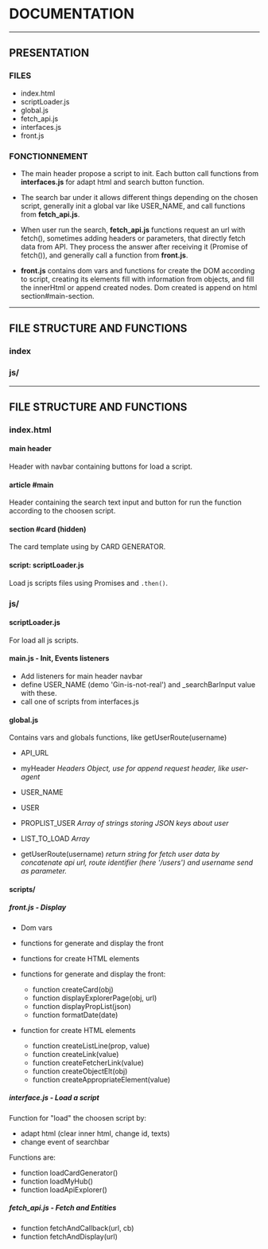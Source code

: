 # DOCUMENTATION
-----------------------------------------------------------
## PRESENTATION
### FILES
- index.html
- scriptLoader.js
- global.js
- fetch_api.js
- interfaces.js
- front.js

### FONCTIONNEMENT
- The main header propose a script to init. Each button call functions from **interfaces.js** for adapt html and search button function.

- The search bar under it allows different things depending on the chosen script, generally init a global var like USER_NAME, and call functions from **fetch_api.js**.  

- When user run the search, **fetch_api.js** functions request an url with fetch(), sometimes adding headers or parameters, that directly fetch data from API. They process the answer after receiving it (Promise of fetch()), and generally call a function from **front.js**.

- **front.js** contains dom vars and functions for create the DOM according to script, creating its elements fill with information from objects, and fill the innerHtml or append created nodes. Dom created is append on html section#main-section.
-----------------------------------------------------------
## FILE STRUCTURE AND FUNCTIONS
### index
### js/

-----------------------------------------------------------
## FILE STRUCTURE AND FUNCTIONS

### index.html

#### main header 
Header with navbar containing buttons for load a script.  

#### article #main   
Header containing the search text input and button for run the function according to the choosen script. 

#### section #card (hidden)   
The card template using by CARD GENERATOR.

#### script: scriptLoader.js   
Load js scripts files using Promises and `.then()`.


### js/ 

#### scriptLoader.js  
For load all js scripts.  

#### main.js - Init, Events listeners
- Add listeners for main header navbar
- define USER_NAME (demo 'Gin-is-not-real') and _searchBarInput value with these.  
- call one of scripts from interfaces.js

#### global.js
Contains vars and globals functions, like getUserRoute(username)  

- API_URL 
- myHeader *Headers Object, use for append request header, like user-agent*
- USER_NAME
- USER

- PROPLIST_USER *Array of strings storing JSON keys about user*  
- LIST_TO_LOAD *Array*

- getUserRoute(username) *return string for fetch user data by concatenate api url, route identifier (here '/users') and username send as parameter.*


#### scripts/

##### front.js - Display
- Dom vars
- functions for generate and display the front
- functions for create HTML elements

- functions for generate and display the front:
    - function createCard(obj)
    - function displayExplorerPage(obj, url)
    - function displayPropList(json)
    - function formatDate(date)

- function for create HTML elements
    - function createListLine(prop, value)
    - function createLink(value)
    - function createFetcherLink(value)
    - function createObjectElt(obj)
    - function createAppropriateElement(value)


##### interface.js - Load a script
Function for "load" the choosen script by: 
- adapt html (clear inner html, change id, texts)
- change event of searchbar

Functions are:
- function loadCardGenerator()
- function loadMyHub()
- function loadApiExplorer()

##### fetch_api.js - Fetch and Entities
- function fetchAndCallback(url, cb)
- function fetchAndDisplay(url)